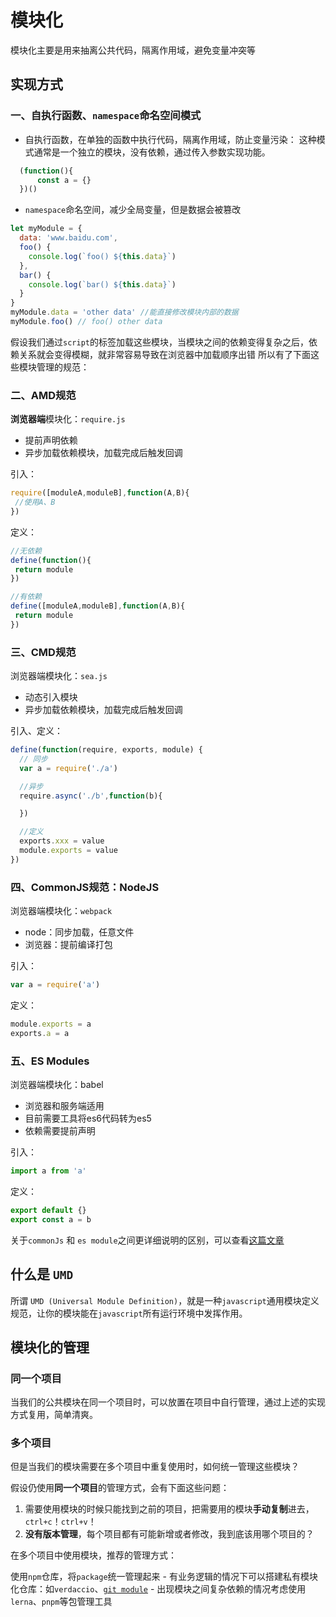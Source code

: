 # 模块化

模块化主要是用来抽离公共代码，隔离作用域，避免变量冲突等

## 实现方式

### 一、自执行函数、`namespace`命名空间模式

- 自执行函数，在单独的函数中执行代码，隔离作用域，防止变量污染：
  这种模式通常是一个独立的模块，没有依赖，通过传入参数实现功能。

```javascript
  (function(){
      const a = {}
  })()
```

- `namespace`命名空间，减少全局变量，但是数据会被篡改

```js
let myModule = {
  data: 'www.baidu.com',
  foo() {
    console.log(`foo() ${this.data}`)
  },
  bar() {
    console.log(`bar() ${this.data}`)
  }
}
myModule.data = 'other data' //能直接修改模块内部的数据
myModule.foo() // foo() other data
```

假设我们通过`script`的标签加载这些模块，当模块之间的依赖变得复杂之后，依赖关系就会变得模糊，就非常容易导致在浏览器中加载顺序出错
所以有了下面这些模块管理的规范：

### 二、AMD规范

**浏览器端**模块化：`require.js`

- 提前声明依赖
- 异步加载依赖模块，加载完成后触发回调

引入：

```javascript
require([moduleA,moduleB],function(A,B){
 //使用A、B
})
```

定义：

```javascript
//无依赖
define(function(){
 return module
})

//有依赖
define([moduleA,moduleB],function(A,B){
 return module
})
```

### 三、CMD规范

浏览器端模块化：`sea.js`

- 动态引入模块
- 异步加载依赖模块，加载完成后触发回调

引入、定义：

```javascript
define(function(require, exports, module) {
  // 同步
  var a = require('./a')

  //异步
  require.async('./b',function(b){

  })

  //定义
  exports.xxx = value
  module.exports = value
})
```

### 四、CommonJS规范：NodeJS

浏览器端模块化：`webpack`

- node：同步加载，任意文件
- 浏览器：提前编译打包

引入：

```javascript
var a = require('a')
```

定义：

```javascript
module.exports = a
exports.a = a
```

### 五、ES Modules

浏览器端模块化：babel

- 浏览器和服务端适用
- 目前需要工具将es6代码转为es5
- 依赖需要提前声明

引入：

```javascript
import a from 'a'
```

定义：

```javascript
export default {}
export const a = b
```

关于`commonJs` 和 `es module`之间更详细说明的区别，可以查看[这篇文章](https://juejin.cn/post/6994224541312483336#heading-13)

## 什么是 `UMD`

所谓 `UMD (Universal Module Definition)`，就是一种`javascript`通用模块定义规范，让你的模块能在`javascript`所有运行环境中发挥作用。

## 模块化的管理

### **同一个项目**

当我们的公共模块在同一个项目时，可以放置在项目中自行管理，通过上述的实现方式复用，简单清爽。

### **多个项目**

但是当我们的模块需要在多个项目中重复使用时，如何统一管理这些模块？

假设仍使用**同一个项目**的管理方式，会有下面这些问题：

  1. 需要使用模块的时候只能找到之前的项目，把需要用的模块**手动复制**进去，`ctrl+c`！`ctrl+v`！
  2. **没有版本管理**，每个项目都有可能新增或者修改，我到底该用哪个项目的？

在多个项目中使用模块，推荐的管理方式：

  使用`npm`仓库，将`package`统一管理起来
      - 有业务逻辑的情况下可以搭建私有模块化仓库：如`verdaccio`、[`git module`](../NodeJs/npm%E4%B8%8Epackage-json.md#使用npm安装git模块)
      - 出现模块之间复杂依赖的情况考虑使用`lerna`、`pnpm`等包管理工具
